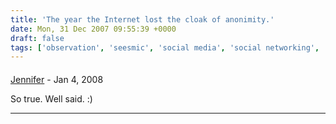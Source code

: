 ```yaml
---
title: 'The year the Internet lost the cloak of anonimity.'
date: Mon, 31 Dec 2007 09:55:39 +0000
draft: false
tags: ['observation', 'seesmic', 'social media', 'social networking', 'tech related', 'twitter']
---
```



#### 
[Jennifer]( "desertrose0601@gmail.com") - <time datetime="2008-01-03 05:23:49">Jan 4, 2008</time>

So true. Well said. :)
<hr />
